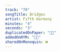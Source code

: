 ```yaml
---
track: "70"
songTitle: Bridges
artist: Fifth Harmony
minutes: "4"
seconds: "3"
duplicatedOnPaper: "👍🏻"
addedOnRYM: "👍🏻"
sharedOnMonoquin: ❌
---
```

